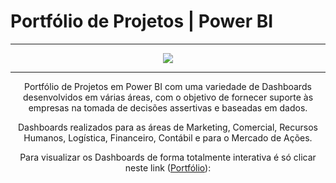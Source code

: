 # **Portfólio de Projetos | Power BI**

---

<center>
<img src="https://github.com/jaquessonoliveira/ebac-course-utils/blob/main/Imagem%20Portf%C3%B3lio%202.png?raw=true">
    
---
  
Portfólio de Projetos em Power BI com uma variedade de Dashboards desenvolvidos em várias áreas, com o objetivo de fornecer suporte às empresas na tomada de decisões assertivas e baseadas em dados.

Dashboards realizados para as áreas de Marketing, Comercial, Recursos Humanos, Logística, Financeiro, Contábil e para o Mercado de Ações.

Para visualizar os Dashboards de forma totalmente interativa é só clicar neste link ([Portfólio](https://sites.google.com/view/portfoliojaquesson/)):
